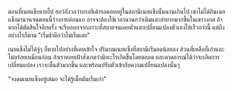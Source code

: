 ตอนที่เนยแข็งหายไป ฮอว์กังวลว่าบางทีเค้ารอคอยอยู่ในสถานีเนยแข็งนั้นนานเกินไป เขาไม่ได้กินเนยแข็งมานานจนตอนนี้ร่างกายอ่อนแอ อาจจะต้องใช้เวลานานกว่าเดิมและลำบากมากขึ้นในเขาวงกต ถ้าหากได้ตัดสินใจอีกครั้ง จะรีบออกจากภาวะที่สบายจนเคยตัวและเปลี่ยนแปลงตัวเองให้เร็วกว่านี้ แต่ถึงอย่างไรก็ตาม "เริ่มช้าดีกว่าไม่เริ่มเลย"

เนยแข็งไม่ได้จู่ๆ ก็หายไปอย่างที่เคยเข้าใจ ปริมาณเนยแข็งที่สถานีเริ่มลดน้อยลง ส่วนที่เหลือก็เก่าและไม่อร่อยเหมือนก่อน ถ้าเราคอยเฝ้าสังเกตว่ามีอเะไรเกิดขึ้นโดยตลอด และคาดการณ์ได้ว่าจะเกิดการเปลี่ยนแปลง เราจะตื่นตัวมากขึ้น และพร้อมปรับตัวเข้ากับความเปลี่ยนแปลงนั้นๆ

"จงดมเนยแข็งอยู่เสมอ จะได้รู้เมื่อมันเริ่มเก่า"
